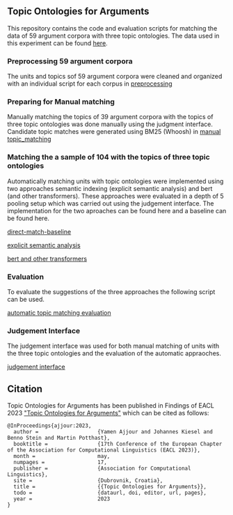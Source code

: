 ## Topic Ontologies for Arguments

This repository contains the code and evaluation scripts for matching the data of 59 argument corpora with three topic 
ontologies. The data used in this experiment can be found  [here](https://zenodo.org/record/5180409).

### Preprocessing 59 argument corpora 
The units and topics sof 59 argument corpora were cleaned and organized with an individual script for each corpus in 
[preprocessing](preprocessing)
### Preparing for Manual matching 

Manually matching the topics of 39 argument corpora with the topics of three topic ontologies was done manually using the judgment interface. 
Candidate topic matches were generated using BM25 (Whoosh) in 
[manual topic_matching](manual_topic_matching)

### Matching the a sample of 104 with the topics of three topic ontologies
Automatically matching units with topic ontologies were implemented using two approaches semantic indexing (explicit semantic analysis)
and bert (and other transformers). These approaches were evaluated in a depth of 5 pooling setup which was carried out using the 
judgement interface. The implementation for the two aproaches can be found here and a baseline can be found here.

[direct-match-baseline](direct-match-baseline)

[explicit semantic analysis](esa)

[bert and other transformers](document-embeddings)

### Evaluation 

To evaluate the suggestions of the three approaches the following script can be used.

[automatic topic matching evaluation](automatic_topic_matching_evaluation)

### Judgement Interface
The judgement interface was used for both manual matching of units with the three topic ontologies and the evaluation 
of the automatic appraoches.

[judgement interface](judgement-interface)


## Citation

Topic Ontologies for Arguments has been published in Findings of EACL 2023 ["Topic Ontologies for Arguments"](https://aclanthology.org/2023.findings-eacl.104/)
which can be cited as follows:

```
@InProceedings{ajjour:2023,
  author =                   {Yamen Ajjour and Johannes Kiesel and Benno Stein and Martin Potthast},
  booktitle =                {17th Conference of the European Chapter of the Association for Computational Linguistics (EACL 2023)},
  month =                    may,
  numpages =                 17,
  publisher =                {Association for Computational Linguistics},
  site =                     {Dubrovnik, Croatia},
  title =                    {{Topic Ontologies for Arguments}},
  todo =                     {dataurl, doi, editor, url, pages},
  year =                     2023
}
```
